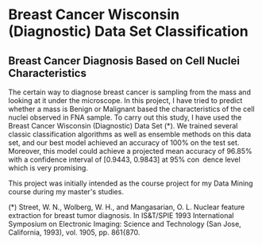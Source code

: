 # Breast Cancer Wisconsin (Diagnostic) Data Set Classification

## Breast Cancer Diagnosis Based on Cell Nuclei Characteristics

The certain way to diagnose breast cancer is sampling from the mass and looking at it under the microscope. In this project, I have tried to predict whether a mass is Benign or Malignant based the characteristics of the cell nuclei observed in FNA sample. To carry out this study, I have used the Breast Cancer Wisconsin (Diagnostic) Data Set (*). We trained several classic classification algorithms as well as ensemble methods on this data set, and our best model achieved an accuracy of 100% on the test set. Moreover, this model could achieve a projected mean accuracy of 96.85% with a confidence interval of [0.9443, 0.9843] at 95% con dence level which is very promising.

This project was initially intended as the course project for my Data Mining course during my master's studies.

(*) Street, W. N., Wolberg, W. H., and Mangasarian, O. L. Nuclear feature extraction for breast tumor diagnosis. In IS&T/SPIE 1993 International Symposium on Electronic Imaging: Science and Technology (San Jose, California, 1993), vol. 1905, pp. 861{870.
